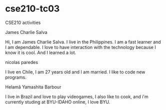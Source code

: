 # cse210-tc03
CSE210 activities


James Charlie Salva


Hi, I am James Charlie Salva. I live in the Philippines. I am a fast learner and I am dependable. I love to have interaction with the technology because I know it is cool. And I learned a lot.

nicolas paredes 

I live en Chile, I am 27 years old and I am married. 
I like to code new programs.

Helamã Yamashita Barbour

I live in Brazil and love to play videogames, I also like to cook, and i'm currently studing at BYU-IDAHO online, I love BYU.
